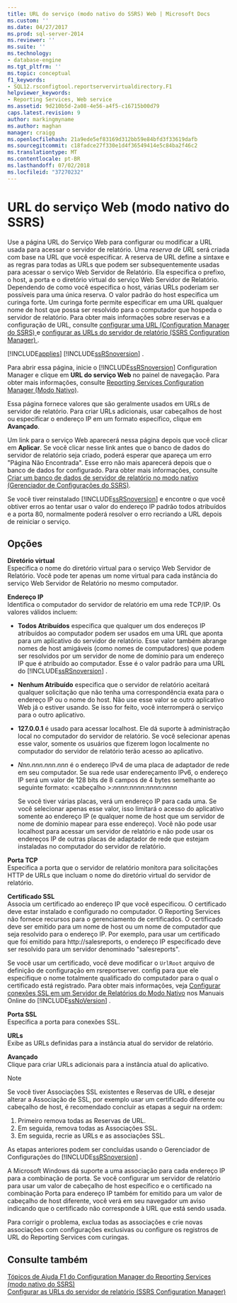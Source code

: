 ```yaml
---
title: URL do serviço (modo nativo do SSRS) Web | Microsoft Docs
ms.custom: ''
ms.date: 04/27/2017
ms.prod: sql-server-2014
ms.reviewer: ''
ms.suite: ''
ms.technology:
- database-engine
ms.tgt_pltfrm: ''
ms.topic: conceptual
f1_keywords:
- SQL12.rsconfigtool.reportservervirtualdirectory.F1
helpviewer_keywords:
- Reporting Services, Web service
ms.assetid: 9d210b5d-2a08-4e56-a4f5-c16715b00d79
caps.latest.revision: 9
author: markingmyname
ms.author: maghan
manager: craigg
ms.openlocfilehash: 21a9ede5ef83169d312bb59e84bfd3f33619dafb
ms.sourcegitcommit: c18fadce27f330e1d4f36549414e5c84ba2f46c2
ms.translationtype: MT
ms.contentlocale: pt-BR
ms.lasthandoff: 07/02/2018
ms.locfileid: "37270232"
---
```

# <a name="web-service-url-ssrs-native-mode"></a>URL do serviço Web (modo nativo do SSRS)
  Use a página URL do Serviço Web para configurar ou modificar a URL usada para acessar o servidor de relatório. Uma *reserva de URL* será criada com base na URL que você especificar. A reserva de URL define a sintaxe e as regras para todas as URLs que podem ser subsequentemente usadas para acessar o serviço Web Servidor de Relatório. Ela especifica o prefixo, o host, a porta e o diretório virtual do serviço Web Servidor de Relatório. Dependendo de como você especifica o host, várias URLs poderiam ser possíveis para uma única reserva. O valor padrão do host especifica um curinga forte. Um curinga forte permite especificar em uma URL qualquer nome de host que possa ser resolvido para o computador que hospeda o servidor de relatório. Para obter mais informações sobre reservas e a configuração de URL, consulte [configurar uma URL &#40;Configuration Manager do SSRS&#41; ](../../reporting-services/install-windows/configure-a-url-ssrs-configuration-manager.md) e [configurar as URLs do servidor de relatório &#40;SSRS Configuration Manager&#41; ](../../reporting-services/install-windows/configure-report-server-urls-ssrs-configuration-manager.md).  
  
 [!INCLUDE[applies](../../includes/applies-md.md)] [!INCLUDE[ssRSnoversion](../../includes/ssrsnoversion-md.md)] .  
  
 Para abrir essa página, inicie o [!INCLUDE[ssRSnoversion](../../includes/ssrsnoversion-md.md)] Configuration Manager e clique em **URL do serviço Web** no painel de navegação. Para obter mais informações, consulte [Reporting Services Configuration Manager &#40;Modo Nativo&#41;](../../../2014/sql-server/install/reporting-services-configuration-manager-native-mode.md).  
  
 Essa página fornece valores que são geralmente usados em URLs de servidor de relatório. Para criar URLs adicionais, usar cabeçalhos de host ou especificar o endereço IP em um formato específico, clique em **Avançado**.  
  
 Um link para o serviço Web aparecerá nessa página depois que você clicar em **Aplicar**. Se você clicar nesse link antes que o banco de dados do servidor de relatório seja criado, poderá esperar que apareça um erro "Página Não Encontrada". Esse erro não mais aparecerá depois que o banco de dados for configurado. Para obter mais informações, consulte [Criar um banco de dados de servidor de relatório no modo nativo &#40;Gerenciador de Configurações do SSRS&#41;](../../reporting-services/install-windows/ssrs-report-server-create-a-native-mode-report-server-database.md).  
  
 Se você tiver reinstalado [!INCLUDE[ssRSnoversion](../../includes/ssrsnoversion-md.md)] e encontre o que você obtiver erros ao tentar usar o valor do endereço IP padrão todos atribuídos e a porta 80, normalmente poderá resolver o erro recriando a URL depois de reiniciar o serviço.  
  
## <a name="options"></a>Opções  
 **Diretório virtual**  
 Especifica o nome do diretório virtual para o serviço Web Servidor de Relatório. Você pode ter apenas um nome virtual para cada instância do serviço Web Servidor de Relatório no mesmo computador.  
  
 **Endereço IP**  
 Identifica o computador do servidor de relatório em uma rede TCP/IP. Os valores válidos incluem:  
  
-   **Todos Atribuídos** especifica que qualquer um dos endereços IP atribuídos ao computador podem ser usados em uma URL que aponta para um aplicativo do servidor de relatório. Esse valor também abrange nomes de host amigáveis (como nomes de computadores) que podem ser resolvidos por um servidor de nome de domínio para um endereço IP que é atribuído ao computador. Esse é o valor padrão para uma URL do [!INCLUDE[ssRSnoversion](../../includes/ssrsnoversion-md.md)] .  
  
-   **Nenhum Atribuído** especifica que o servidor de relatório aceitará qualquer solicitação que não tenha uma correspondência exata para o endereço IP ou o nome do host. Não use esse valor se outro aplicativo Web já o estiver usando. Se isso for feito, você interromperá o serviço para o outro aplicativo.  
  
-   **127.0.0.1** é usado para acessar localhost. Ele dá suporte à administração local no computador do servidor de relatório. Se você selecionar apenas esse valor, somente os usuários que fizerem logon localmente no computador do servidor de relatório terão acesso ao aplicativo.  
  
-   *Nnn.nnn.nnn.nnn* é o endereço IPv4 de uma placa de adaptador de rede em seu computador. Se sua rede usar endereçamento IPv6, o endereço IP será um valor de 128 bits de 8 campos de 4 bytes semelhante ao seguinte formato: \<cabeçalho >:*nnnn:nnnn:nnnn:nnnn*  
  
     Se você tiver várias placas, verá um endereço IP para cada uma. Se você selecionar apenas esse valor, isso limitará o acesso do aplicativo somente ao endereço IP (e qualquer nome de host que um servidor de nome de domínio mapear para esse endereço). Você não pode usar localhost para acessar um servidor de relatório e não pode usar os endereços IP de outras placas de adaptador de rede que estejam instaladas no computador do servidor de relatório.  
  
 **Porta TCP**  
 Especifica a porta que o servidor de relatório monitora para solicitações HTTP de URLs que incluam o nome do diretório virtual do servidor de relatório.  
  
 **Certificado SSL**  
 Associa um certificado ao endereço IP que você especificou. O certificado deve estar instalado e configurado no computador. O Reporting Services não fornece recursos para o gerenciamento de certificados. O certificado deve ser emitido para um nome de host ou um nome de computador que seja resolvido para o endereço IP. Por exemplo, para usar um certificado que foi emitido para http://salesreports, o endereço IP especificado deve ser resolvido para um servidor denominado "salesreports".  
  
 Se você usar um certificado, você deve modificar o `UrlRoot` arquivo de definição de configuração em rsreportserver. config para que ele especifique o nome totalmente qualificado do computador para o qual o certificado está registrado. Para obter mais informações, veja [Configurar conexões SSL em um Servidor de Relatórios do Modo Nativo](../../reporting-services/security/configure-ssl-connections-on-a-native-mode-report-server.md) nos Manuais Online do [!INCLUDE[ssNoVersion](../../includes/ssnoversion-md.md)] .  
  
 **Porta SSL**  
 Especifica a porta para conexões SSL.  
  
 **URLs**  
 Exibe as URLs definidas para a instância atual do servidor de relatório.  
  
 **Avançado**  
 Clique para criar URLs adicionais para a instância atual do aplicativo.  
  
> [!NOTE]  
>  Se você tiver Associações SSL existentes e Reservas de URL e desejar alterar a Associação de SSL, por exemplo usar um certificado diferente ou cabeçalho de host, é recomendado concluir as etapas a seguir na ordem:  
>   
>  1.  Primeiro remova todas as Reservas de URL.  
> 2.  Em seguida, remova todas as Associações SSL.  
> 3.  Em seguida, recrie as URLs e as associações SSL.  
>   
>  As etapas anteriores podem ser concluídas usando o Gerenciador de Configurações do [!INCLUDE[ssRSnoversion](../../includes/ssrsnoversion-md.md)] .  
>   
>  A Microsoft Windows dá suporte a uma associação para cada endereço IP para a combinação de porta. Se você configurar um servidor de relatório para usar um valor de cabeçalho de host específico e o certificado na combinação Porta para endereço IP também for emitido para um valor de cabeçalho de host diferente, você verá em seu navegador um aviso indicando que o certificado não corresponde à URL que está sendo usada.  
>   
>  Para corrigir o problema, exclua todas as associações e crie novas associações com configurações exclusivas ou configure os registros de URL do Reporting Services com curingas.  
  
## <a name="see-also"></a>Consulte também  
 [Tópicos de Ajuda F1 do Configuration Manager do Reporting Services &#40;modo nativo do SSRS&#41;](../../../2014/sql-server/install/reporting-services-configuration-manager-f1-help-topics-ssrs-native-mode.md)   
 [Configurar as URLs do servidor de relatório &#40;SSRS Configuration Manager&#41;](../../reporting-services/install-windows/configure-report-server-urls-ssrs-configuration-manager.md)  
  
  
